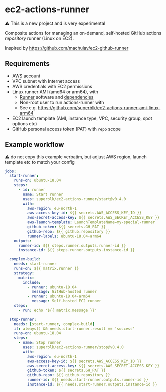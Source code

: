 # ec2-actions-runner

⚠️ This is a new project and is very experimental

Composite actions for managing an on-demand, self-hosted GitHub actions _repository_ runner (Linux on EC2).

Inspired by <https://github.com/machulav/ec2-github-runner>

## Requirements

- AWS account
- VPC subnet with Internet access
- AWS credentials with EC2 permissions
- Linux runner AMI (amd64 or arm64), with
  - [Runner](https://github.com/actions/runner) software and [dependencies](https://github.com/actions/runner/blob/main/docs/start/envlinux.md)
  - Non-root user to run actions-runner with
  - See e.g. <https://github.com/superblk/ec2-actions-runner-ami-linux-arm64>
- EC2 launch template (AMI, instance type, VPC, security group, spot options etc)
- GitHub personal access token (PAT) with `repo` scope

## Example workflow

:warning: do not copy this example verbatim, but adjust AWS region, launch template etc to match your config

```yaml
jobs:
  start-runner:
    runs-on: ubuntu-18.04
    steps:
      - id: runner
        name: Start runner
        uses: superblk/ec2-actions-runner/start@v0.4.0
        with:
          aws-region: eu-north-1
          aws-access-key-id: ${{ secrets.AWS_ACCESS_KEY_ID }}
          aws-secret-access-key: ${{ secrets.AWS_SECRET_ACCESS_KEY }}
          aws-launch-template: LaunchTemplateName=my-special-runner
          github-token: ${{ secrets.GH_PAT }}
          github-repo: ${{ github.repository }}
          runner-labels: ubuntu-18.04-arm64
    outputs:
      runner-id: ${{ steps.runner.outputs.runner-id }}
      instance-id: ${{ steps.runner.outputs.instance-id }}

  complex-build:
    needs: start-runner
    runs-on: ${{ matrix.runner }}
    strategy:
      matrix:
        include:
          - runner: ubuntu-18.04
            message: GitHub-hosted runner
          - runner: ubuntu-18.04-arm64
            message: Self-hosted EC2 runner
    steps:
      - run: echo '${{ matrix.message }}'

  stop-runner:
    needs: [start-runner, complex-build]
    if: always() && needs.start-runner.result == 'success'
    runs-on: ubuntu-18.04
    steps:
      - name: Stop runner
        uses: superblk/ec2-actions-runner/stop@v0.4.0
        with:
          aws-region: eu-north-1
          aws-access-key-id: ${{ secrets.AWS_ACCESS_KEY_ID }}
          aws-secret-access-key: ${{ secrets.AWS_SECRET_ACCESS_KEY }}
          github-token: ${{ secrets.GH_PAT }}
          github-repo: ${{ github.repository }}
          runner-id: ${{ needs.start-runner.outputs.runner-id }}
          instance-id: ${{ needs.start-runner.outputs.instance-id }}
```
